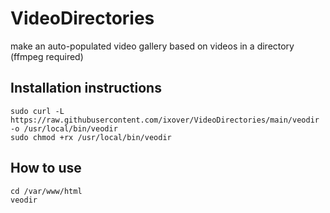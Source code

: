 # VideoDirectories
make an auto-populated video gallery based on videos in a directory (ffmpeg required)

## Installation instructions
```
sudo curl -L https://raw.githubusercontent.com/ixover/VideoDirectories/main/veodir -o /usr/local/bin/veodir
sudo chmod +rx /usr/local/bin/veodir
```
## How to use
```
cd /var/www/html
veodir
```
